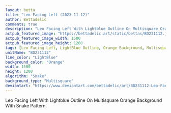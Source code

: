 ```yaml
---
layout: betta
title: "Leo Facing Left (2023-11-12)"
author: Bettadelic
comments: true
description: "Leo Facing Left With Lightblue Outline On Multisquare Orange Background With Snake Pattern."
actpub_featured_image: "https://bettadelic.art/static/bettas/BD231112.jpg"
actpub_featured_image_width: 1500
actpub_featured_image_height: 1200
tags: [Leo Facing Left, LightBlue Outline, Orange Background, Multisquare Background Pattern, Snake Pattern, November 2023]
unitName: "BD231112"
line_color: "LightBlue"
background_color: "Orange"
width: 1500
height: 1200
algorithm: "Snake"
background_type: "Multisquare"
deviantart: "https://www.deviantart.com/bettadelic/art/BD231112-Leo-Facing-Left-2023-11-12-994173262"
---
```


Leo Facing Left With Lightblue Outline On Multisquare Orange Background With Snake Pattern.
